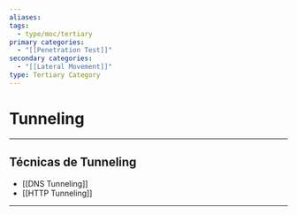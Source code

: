 ```yaml
---
aliases:
tags:
  - type/moc/tertiary
primary categories:
  - "[[Penetration Test]]"
secondary categories:
  - "[[Lateral Movement]]"
type: Tertiary Category
---
```

# Tunneling

***

## Técnicas de Tunneling

- [[DNS Tunneling]]
- [[HTTP Tunneling]]


***
